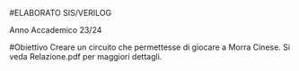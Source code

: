 #ELABORATO SIS/VERILOG

Anno Accademico 23/24

#Obiettivo
Creare un circuito che permettesse di giocare a Morra Cinese. 
Si veda Relazione.pdf per maggiori dettagli.
